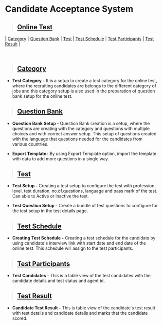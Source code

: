 # **Candidate Acceptance System**

> ## **[Online Test](#candidate-acceptance-system)**

| [Category](#category) | [Question Bank](#question-bank) | [Test](#test) | [Test Schedule](#test-schedule) | [Test Participants](#test-participants) | [Test Result](#test-result) |

<br>

> ## **[Category](#online-test)**

- **Test Category -** It is a setup to create a test category for the online test, where the recruiting candidates are belongs to the different category of jobs and this category setup is also used in the preparation of question bank setup for the online test. 

> ## **[Question Bank](#category)**

- **Question Bank Setup -** Question Bank creation is a setup, where the questions are creating with the category and questions with multiple choices and with correct answer setup. This setup of questions created with the language that questions needed for the candidates from various countries.

- **Export Template-** By using Export Template option, import the template with data to add more questions in a single way.

> ## **[Test](#question-bank)**

- **Test Setup -** Creating a test setup to configure the test with profession, level, test duration, no.of.questions, language and pass mark of the test. Can able to Active or Inactive the test.

- **Test Question Setup -** Create a bundle of test questions to configure for the test setup in the test details page.

> ## **[Test Schedule](#test)**

- **Creating Test Schedule -** Creating a test schedule for the candidate by using candidate's interview link with start date and end date of the online test. This schedule will assign to the test participants.

> ## **[Test Participants](#test-schedule)**

- **Test Candidates -** This is a table view of the test candidates with the candidate details and test status and agent id.

> ## **[Test Result](#test-participants)**

- **Candidate Test Result -** This is table view of the candidate's test result with test details and candidate details and marks that the candidate scored.